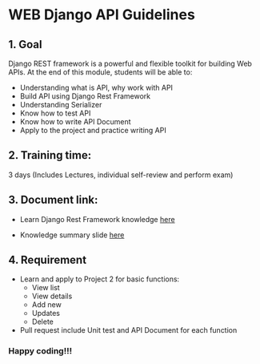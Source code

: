 # WEB Django API Guidelines

## 1. Goal
Django REST framework is a powerful and flexible toolkit for building Web APIs. At the end of this module, students will be able to:
   - Understanding what is API, why work with API
   - Build API using Django Rest Framework
   - Understanding Serializer
   - Know how to test API
   - Know how to write API Document
   - Apply to the project and practice writing API

## 2. Training time:
3 days (Includes Lectures, individual self-review and perform exam)

## 3. Document link:
- Learn Django Rest Framework knowledge [here](https://www.django-rest-framework.org/)

- Knowledge summary slide [here](https://drive.google.com/drive/folders/1mAGTk59L833k54HbL7dzCACiGvDP2E1w?usp=share_link)

## 4. Requirement
- Learn and apply to Project 2 for basic functions:
  + View list
  + View details
  + Add new
  + Updates
  + Delete
- Pull request include Unit test and API Document for each function

### Happy coding!!!

